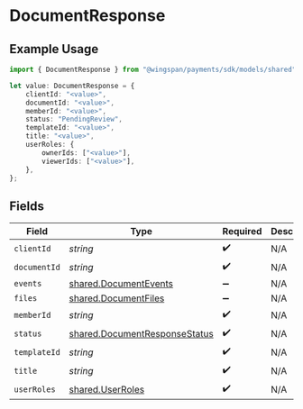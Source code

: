 # DocumentResponse

## Example Usage

```typescript
import { DocumentResponse } from "@wingspan/payments/sdk/models/shared";

let value: DocumentResponse = {
    clientId: "<value>",
    documentId: "<value>",
    memberId: "<value>",
    status: "PendingReview",
    templateId: "<value>",
    title: "<value>",
    userRoles: {
        ownerIds: ["<value>"],
        viewerIds: ["<value>"],
    },
};
```

## Fields

| Field                                                                                 | Type                                                                                  | Required                                                                              | Description                                                                           |
| ------------------------------------------------------------------------------------- | ------------------------------------------------------------------------------------- | ------------------------------------------------------------------------------------- | ------------------------------------------------------------------------------------- |
| `clientId`                                                                            | *string*                                                                              | :heavy_check_mark:                                                                    | N/A                                                                                   |
| `documentId`                                                                          | *string*                                                                              | :heavy_check_mark:                                                                    | N/A                                                                                   |
| `events`                                                                              | [shared.DocumentEvents](../../../sdk/models/shared/documentevents.md)                 | :heavy_minus_sign:                                                                    | N/A                                                                                   |
| `files`                                                                               | [shared.DocumentFiles](../../../sdk/models/shared/documentfiles.md)                   | :heavy_minus_sign:                                                                    | N/A                                                                                   |
| `memberId`                                                                            | *string*                                                                              | :heavy_check_mark:                                                                    | N/A                                                                                   |
| `status`                                                                              | [shared.DocumentResponseStatus](../../../sdk/models/shared/documentresponsestatus.md) | :heavy_check_mark:                                                                    | N/A                                                                                   |
| `templateId`                                                                          | *string*                                                                              | :heavy_check_mark:                                                                    | N/A                                                                                   |
| `title`                                                                               | *string*                                                                              | :heavy_check_mark:                                                                    | N/A                                                                                   |
| `userRoles`                                                                           | [shared.UserRoles](../../../sdk/models/shared/userroles.md)                           | :heavy_check_mark:                                                                    | N/A                                                                                   |